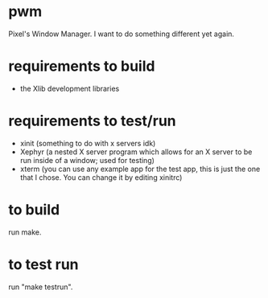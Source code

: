 # pwm
Pixel's Window Manager. I want to do something different yet again.

# requirements to build
- the Xlib development libraries

# requirements to test/run
- xinit (something to do with x servers idk)
- Xephyr (a nested X server program which allows for an X server to be run inside of a window; used for testing)
- xterm (you can use any example app for the test app, this is just the one that I chose. You can change it by editing xinitrc)

# to build
run make.

# to test run
run "make testrun".

